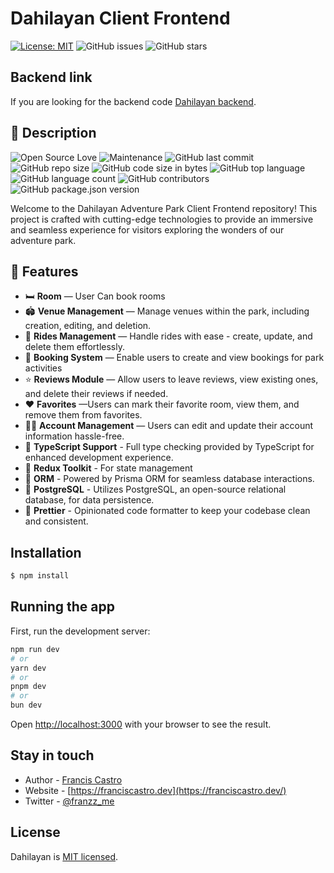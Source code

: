 # Dahilayan Client Frontend

[![License: MIT](https://img.shields.io/badge/License-MIT-yellow.svg)](https://opensource.org/licenses/MIT)
![GitHub issues](https://img.shields.io/github/issues/Franzcasttr/dahilayan-client-public)
![GitHub stars](https://img.shields.io/github/stars/Franzcasttr/dahilayan-client-public?style=social&label=Star&maxAge=2592000)

<!-- [![Known Vulnerabilities](https://snyk.io/test/github/joeygoksu/prime-nestjs/badge.svg)](https://snyk.io/test/github/joeygoksu/prime-nestjs) -->

## Backend link

If you are looking for the backend code
[Dahilayan backend](https://github.com/Franzcasttr/nestjs-dahilayan).

## 📖 Description

![Open Source Love](https://badges.frapsoft.com/os/v1/open-source.svg?v=103)
![Maintenance](https://img.shields.io/maintenance/yes/2024)
![GitHub last commit](https://img.shields.io/github/last-commit/Franzcasttr/dahilayan-client-public)
![GitHub repo size](https://img.shields.io/github/repo-size/Franzcasttr/dahilayan-client-public)
![GitHub code size in bytes](https://img.shields.io/github/languages/code-size/Franzcasttr/dahilayan-client-public)
![GitHub top language](https://img.shields.io/github/languages/top/Franzcasttr/dahilayan-client-public)
![GitHub language count](https://img.shields.io/github/languages/count/Franzcasttr/dahilayan-client-public)
![GitHub contributors](https://img.shields.io/github/contributors/Franzcasttr/dahilayan-client-public)
![GitHub package.json version](https://img.shields.io/github/package-json/v/Franzcasttr/dahilayan-client-public)

Welcome to the Dahilayan Adventure Park Client Frontend repository! This project is crafted with cutting-edge technologies to provide an immersive and seamless experience for visitors exploring the wonders of our adventure park.

## 🚀 Features

- 🛏️ **Room** — User Can book rooms
- 🏟️ **Venue Management** — Manage venues within the park, including creation, editing, and deletion.
- 🎢 **Rides Management** — Handle rides with ease - create, update, and delete them effortlessly.
- 📑 **Booking System** — Enable users to create and view bookings for park activities
- ⭐️ **Reviews Module** — Allow users to leave reviews, view existing ones, and delete their reviews if needed.
- ♥️ **Favorites** —Users can mark their favorite room, view them, and remove them from favorites.
- 🧔‍♂️ **Account Management** — Users can edit and update their account information hassle-free.
- 🎉 **TypeScript Support** - Full type checking provided by TypeScript for enhanced development experience.
- 🎉 **Redux Toolkit** - For state management
- 🏪 **ORM** - Powered by Prisma ORM for seamless database interactions.
- 🏪 **PostgreSQL** - Utilizes PostgreSQL, an open-source relational database, for data persistence.
- 💖 **Prettier** - Opinionated code formatter to keep your codebase clean and consistent.
  <!-- - 📃 **Swagger** - API Documentation -->
  <!-- - 🔐 **Helmet** - secure HTTP headers -->
    <!-- - ✨ **Commitlint** - Lint your conventional commits -->
    <!-- - 🕵️‍♂️ **Code Scanning** - Code scanning with CodeQL -->

## Installation

```bash
$ npm install
```

## Running the app

First, run the development server:

```bash
npm run dev
# or
yarn dev
# or
pnpm dev
# or
bun dev
```

Open [http://localhost:3000](http://localhost:3000) with your browser to see the result.

## Stay in touch

- Author - [Francis Castro](https://www.linkedin.com/in/franciscastro224)
- Website - [https://franciscastro.dev](https://franciscastro.dev/)
- Twitter - [@franzz_me](https://twitter.com/franzz_me)

## License

Dahilayan is [MIT licensed](LICENSE).
